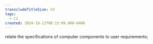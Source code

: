 ```yaml
---
transcludeTitleSize: h3
tags:
  - C1
created: 2024-10-21T08:13:09.000-0400
---
```

relate the specifications of computer components to user requirements;